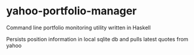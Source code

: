 yahoo-portfolio-manager
=======================

Command line portfolio monitoring utility written in Haskell

Persists position information in local sqlite db and pulls latest quotes from yahoo 
